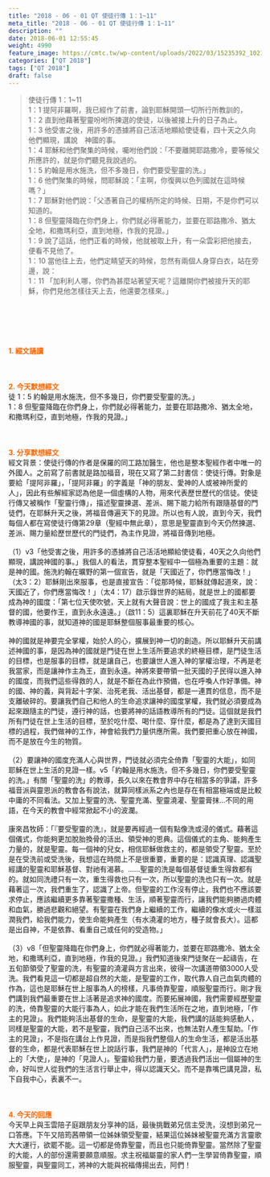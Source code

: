 ```yaml
---
title: "2018 - 06 - 01 QT 使徒行傳 1：1~11"
meta_title: "2018 - 06 - 01 QT 使徒行傳 1：1~11"
description: ""
date: 2018-06-01 12:55:45
weight: 4990
feature_image: https://cmtc.tw/wp-content/uploads/2022/03/15235392_10211799862337740_180693556567566654_o-1.webp
categories: ["QT 2018"]
tags: ["QT 2018"]
draft: false
---
```


<blockquote>使徒行傳 1：1~11<br />
1：1 提阿非羅啊，我已經作了前書，論到耶穌開頭一切所行所教訓的，<br />
1：2 直到他藉著聖靈吩咐所揀選的使徒，以後被接上升的日子為止。<br />
1：3 他受害之後，用許多的憑據將自己活活地顯給使徒看，四十天之久向他們顯現，講說　神國的事。<br />
1：4 耶穌和他們聚集的時候，囑咐他們說：「不要離開耶路撒冷，要等候父所應許的，就是你們聽見我說過的。<br />
1：5 約翰是用水施洗，但不多幾日，你們要受聖靈的洗。」<br />
1：6 他們聚集的時候，問耶穌說：「主啊，你復興以色列國就在這時候嗎？」<br />
1：7 耶穌對他們說：「父憑著自己的權柄所定的時候、日期，不是你們可以知道的。<br />
1：8 但聖靈降臨在你們身上，你們就必得著能力，並要在耶路撒冷、猶太全地，和撒瑪利亞，直到地極，作我的見證。」<br />
1：9 說了這話，他們正看的時候，他就被取上升，有一朵雲彩把他接去，便看不見他了。<br />
1：10 當他往上去，他們定睛望天的時候，忽然有兩個人身穿白衣，站在旁邊，說：<br />
1：11 「加利利人哪，你們為甚麼站著望天呢？這離開你們被接升天的耶穌，你們見他怎樣往天上去，他還要怎樣來。」</blockquote><br />
&nbsp;<br />
<br />
&nbsp;<br />
<br />
<span style="color: #ff6600;"><strong>1. </strong><strong>經文誦讀</strong></span><br />
<br />
<span style="color: #ff6600;"><strong> </strong></span><br />
<br />
<span style="color: #ff6600;"><strong>2. 今天默想</strong><strong>經文<br />
</strong></span>徒 1：5 約翰是用水施洗，但不多幾日，你們要受聖靈的洗。」<br />
1：8 但聖靈降臨在你們身上，你們就必得著能力，並要在耶路撒冷、猶太全地，和撒瑪利亞，直到地極，作我的見證。」<br />
<br />
&nbsp;<br />
<br />
<span style="color: #ff6600;"><strong>3. 分享默想經文<br />
</strong></span>經文背景：使徒行傳的作者是保羅的同工路加醫生，他也是整本聖經作者中唯一的外國人。之前寫了前書就是路加福音，現在又寫了第二封書信：使徒行傳。對象是要給「提阿非羅」，「提阿非羅」的字義是「神的朋友、愛神的人或被神所愛的人」，因此有些解經家認為他是一個虛構的人物，用來代表歷世歷代的信徒。使徒行傳又被稱作「聖靈行傳」，描述聖靈揀選、差派、賜下能力給所有跟隨基督的門徒們，在耶穌升天之後，將福音傳遍天下的見證。所以也有人說，直到今天，我們每個人都在寫使徒行傳第29章（聖經中無此章），意思是聖靈直到今天仍然揀選、差派、賜力量給歷世歷代的門徒們，為主作見證，將福音傳到地極。<br />
<br />
（1）v3「他受害之後，用許多的憑據將自己活活地顯給使徒看，40天之久向他們顯現，講說神國的事。」我個人的看法，貫穿整本聖經中一個極為重要的主題：就是神的國。施洗約翰在曠野的第一個宣告，就是「天國近了，你們應當悔改！」（太3：2）耶穌剛出來服事，也是直接宣告：「從那時候，耶穌就傳起道來，說：天國近了，你們應當悔改！」（太4：17）啟示錄世界的結局，就是世上的國都要成為神的國度：「第七位天使吹號，天上就有大聲音說：世上的國成了我主和主基督的國，他要作王，直到永永遠遠。」（啟11：5）這裏耶穌在升天前花了40天不斷教導神國的事，就知道神的國是耶穌整個服事最重要的核心。<br />
<br />
神的國就是神要完全掌權，始於人的心，擴展到神一切的創造。所以耶穌升天前講述神國的事，是因為神的國就是門徒在世上生活所要追求的終極目標，是門徒生活的目標，也是服事的目標，就是讓自己，也要讓世人進入神的掌權治理，不再是老我當家，而是讓神作主為王，直到永遠。神將來要帶領一批天國的子民得以進入神的國度，而我們這些得救的人，就是不斷在為此作預備，也在呼喚人作好準備。神的國、神的義，與背起十字架、治死老我、活出基督，都是一連貫的信息，而不是支離破碎的。要讓我們自己和他人的生命追求讓神的國度掌權，我們就必須要成為起來跟隨主的門徒，遵行神的話，也要將神的話語教導所有的門徒。這個就是我們所有門徒在世上生活的目標，至於吃什麼、喝什麼、穿什麼，都是為了達到天國目標的過程，我們做神的工作，神會給我們力量供應所需。我們要把重心放在神國，而不是放在今生的物質。<br />
<br />
（2）要讓神的國度充滿人心與世界，門徒就必須完全倚靠「聖靈的大能」，如同耶穌在世上生活的見證一樣。v5「約翰是用水施洗，但不多幾日，你們要受聖靈的洗。」有關「聖靈的洗」的教導，長久以來在教會界中存在相當多的爭議，許多福音派與靈恩派的教會各有說法，就算同樣派系之內也是存在有相當極端或是比較中庸的不同看法。又加上聖靈的洗、聖靈充滿、聖靈澆灌、聖靈膏抹…不同的用語，在今天的教會中經常掀起不小的波瀾。<br />
<br />
康來昌牧師：「『要受聖靈的洗』，就是要再經過一個有點像洗或浸的儀式。藉著這個儀式，你能夠更加脫胎換骨的活出、領受神的恩典。這個儀式的主角、能夠產生力量的，就是聖靈。每一個神的兒女，相信耶穌做救主的，都是領受了聖靈。至於是在受洗前或受洗後，我想這在時間上不是很重要，重要的是：認識真理、認識聖經講的聖靈和耶穌基督、對祂有渴慕。……聖靈的洗是每個基督徒重生得救都有的。就如同洗禮只有一次，重生得救也只有一次，所以聖靈的洗也只有一次。就是藉著這一次，我們重生了，認識了上帝。但聖靈的工作沒有停止，我們也不應該要求停止，應該繼續更多靠著聖靈撒種、生活，順著聖靈而行，讓我們能夠勝過肉體和血氣，勝過悲觀和絕望。有聖靈在我們身上繼續的工作，繼續的像水或火一樣滋潤我們，給我們能力，使生命能夠產生（有水澆灌的地方，種子就會長大）。這都是出自神，不是依靠、看重自己或任何的受造物。」<br />
<br />
（3）v8「但聖靈降臨在你們身上，你們就必得著能力，並要在耶路撒冷、猶太全地，和撒瑪利亞，直到地極，作我的見證。」我們知道後來門徒聚在一起禱告，在五旬節領受了聖靈的洗，有聖靈的澆灌與方言出來，彼得一次講道帶領3000人受洗。我們看見這一切都是超自然的大能，是聖靈的工作，取代靠人自己血氣肉體的作為，這也是耶穌在世上服事為人的榜樣，凡事倚靠聖靈，順服聖靈而行。剛才我們講到我們最重要在世上活著是追求神的國度。而要拓展神國，我們需要經歷聖靈的洗，倚靠聖靈的大能行事為人，如此才能在我們生活所在之地，直到地極，「作主的見證」。我們能夠活出基督的生命，是聖靈的大能，我們講的話能夠感動人，同樣是聖靈的大能，若不是聖靈，我們自己活不出來，也無法對人產生幫助。「作主的見證」，不是指在講台上作見證，而是指我們整個人的生命生活，都是活出基督的生命，都是代表耶穌在世上說話行事，我們是神的「代言人」，是神設立在地上的「大使」，是神的「見證人」。聖靈給我們力量，要透過我們活出一個屬神的生命，好叫世人從我們的生活言行舉止中，得以認識天父。而不是靠嘴巴講見證，私下自我中心，表裏不一。<br />
<br />
&nbsp;<br />
<br />
<span style="color: #ff6600;"><strong>4. 今天的回應<br />
</strong></span>今天早上與玉雲陪子庭跟朋友分享神的話，最後挑戰弟兄信主受洗，沒想到弟兄一口答應。下午又陪筠茜帶領一位姊妹領受聖靈，結果這位姊妹被聖靈充滿方言靈歌大大運行，欲罷不能。這一切都是倚靠聖靈，而且也只能倚靠聖靈。當然除了聖靈的大能，人的部份還需要願意順服。求主祝福屬靈的家人們一生學習倚靠聖靈，順服聖靈，與聖靈同工，將神的大能與祝福傳揚出去，阿們！<br />
<br />
&nbsp;
        
